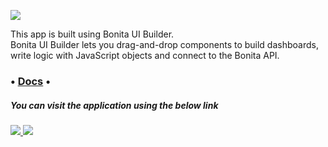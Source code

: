 
![](https://fr.bonitasoft.com/themes/bonitasoft2022/images/logo_bonitasoft.png)

This app is built using Bonita UI Builder.\
Bonita UI Builder lets you drag-and-drop components to build dashboards, write logic with JavaScript objects and connect to the Bonita API.

### • [Docs](https://documentation.bonitasoft.com/bonita/2024.3/applications/ui-builder/bonita-ui-builder) •

##### You can visit the application using the below link

###### [![](https://assets.appsmith.com/git-sync/Buttons.svg) ](http://localhost/applications/66a2683f48680341dc2546ec/pages/66a2683f48680341dc2546ee) [![](https://assets.appsmith.com/git-sync/Buttons2.svg)](http://localhost/applications/66a2683f48680341dc2546ec/pages/66a2683f48680341dc2546ee/edit)

